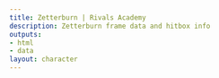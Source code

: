 ```yaml
---
title: Zetterburn | Rivals Academy
description: Zetterburn frame data and hitbox info
outputs:
- html
- data
layout: character
---
```


